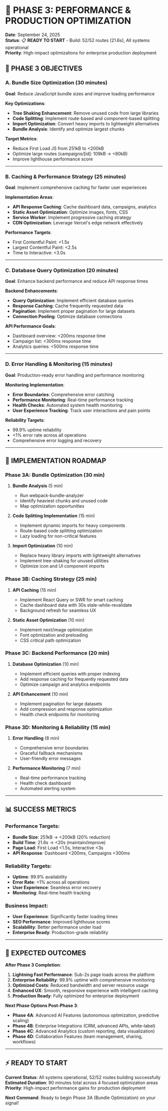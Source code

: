 # 🚀 PHASE 3: PERFORMANCE & PRODUCTION OPTIMIZATION

**Date**: September 24, 2025  
**Status**: 📋 **READY TO START** - Build: 52/52 routes (21.6s), All systems operational  
**Priority**: High-impact optimizations for enterprise production deployment

## 🎯 PHASE 3 OBJECTIVES

### **A. Bundle Size Optimization** (30 minutes)
**Goal**: Reduce JavaScript bundle sizes and improve loading performance

**Key Optimizations**:
- **Tree Shaking Enhancement**: Remove unused code from large libraries
- **Code Splitting**: Implement route-based and component-based splitting
- **Import Optimization**: Convert heavy imports to lightweight alternatives
- **Bundle Analysis**: Identify and optimize largest chunks

**Target Metrics**:
- Reduce First Load JS from 251kB to <200kB
- Optimize large routes (campaigns/[id]: 109kB → <80kB)
- Improve lighthouse performance score

---

### **B. Caching & Performance Strategy** (25 minutes)
**Goal**: Implement comprehensive caching for faster user experiences

**Implementation Areas**:
- **API Response Caching**: Cache dashboard data, campaigns, analytics
- **Static Asset Optimization**: Optimize images, fonts, CSS
- **Service Worker**: Implement progressive caching strategy
- **CDN Optimization**: Leverage Vercel's edge network effectively

**Performance Targets**:
- First Contentful Paint: <1.5s
- Largest Contentful Paint: <2.5s
- Time to Interactive: <3.0s

---

### **C. Database Query Optimization** (20 minutes)
**Goal**: Enhance backend performance and reduce API response times

**Backend Enhancements**:
- **Query Optimization**: Implement efficient database queries
- **Response Caching**: Cache frequently requested data
- **Pagination**: Implement proper pagination for large datasets
- **Connection Pooling**: Optimize database connections

**API Performance Goals**:
- Dashboard overview: <200ms response time
- Campaign list: <300ms response time
- Analytics queries: <500ms response time

---

### **D. Error Handling & Monitoring** (15 minutes)
**Goal**: Production-ready error handling and performance monitoring

**Monitoring Implementation**:
- **Error Boundaries**: Comprehensive error catching
- **Performance Monitoring**: Real-time performance tracking
- **Health Checks**: Automated system health monitoring
- **User Experience Tracking**: Track user interactions and pain points

**Reliability Targets**:
- 99.9% uptime reliability
- <1% error rate across all operations
- Comprehensive error logging and recovery

---

## 🔧 IMPLEMENTATION ROADMAP

### **Phase 3A: Bundle Optimization** (30 min)
1. **Bundle Analysis** (5 min)
   - Run webpack-bundle-analyzer
   - Identify heaviest chunks and unused code
   - Map optimization opportunities

2. **Code Splitting Implementation** (15 min)
   - Implement dynamic imports for heavy components
   - Route-based code splitting optimization
   - Lazy loading for non-critical features

3. **Import Optimization** (10 min)
   - Replace heavy library imports with lightweight alternatives
   - Implement tree-shaking for unused utilities
   - Optimize icon and UI component imports

### **Phase 3B: Caching Strategy** (25 min)
1. **API Caching** (15 min)
   - Implement React Query or SWR for smart caching
   - Cache dashboard data with 30s stale-while-revalidate
   - Background refresh for seamless UX

2. **Static Asset Optimization** (10 min)
   - Implement next/image optimization
   - Font optimization and preloading
   - CSS critical path optimization

### **Phase 3C: Backend Performance** (20 min)
1. **Database Optimization** (10 min)
   - Implement efficient queries with proper indexing
   - Add response caching for frequently requested data
   - Optimize campaign and analytics endpoints

2. **API Enhancement** (10 min)
   - Implement pagination for large datasets
   - Add compression and response optimization
   - Health check endpoints for monitoring

### **Phase 3D: Monitoring & Reliability** (15 min)
1. **Error Handling** (8 min)
   - Comprehensive error boundaries
   - Graceful fallback mechanisms
   - User-friendly error messages

2. **Performance Monitoring** (7 min)
   - Real-time performance tracking
   - Health check dashboard
   - Automated alerting system

---

## 📊 SUCCESS METRICS

### **Performance Targets**:
- **Bundle Size**: 251kB → <200kB (20% reduction)
- **Build Time**: 21.6s → <20s (maintain/improve)
- **Page Load**: First Load <1.5s, Interactive <3s
- **API Response**: Dashboard <200ms, Campaigns <300ms

### **Reliability Targets**:
- **Uptime**: 99.9% availability
- **Error Rate**: <1% across all operations
- **User Experience**: Seamless error recovery
- **Monitoring**: Real-time health tracking

### **Business Impact**:
- **User Experience**: Significantly faster loading times
- **SEO Performance**: Improved lighthouse scores
- **Scalability**: Better performance under load
- **Enterprise Ready**: Production-grade reliability

---

## 🎯 EXPECTED OUTCOMES

**After Phase 3 Completion**:
1. **Lightning Fast Performance**: Sub-2s page loads across the platform
2. **Enterprise Reliability**: 99.9% uptime with comprehensive monitoring
3. **Optimized Costs**: Reduced bandwidth and server resource usage
4. **Enhanced UX**: Smooth, responsive experience with intelligent caching
5. **Production Ready**: Fully optimized for enterprise deployment

**Next Phase Options Post-Phase 3**:
- **Phase 4A**: Advanced AI Features (autonomous optimization, predictive scaling)
- **Phase 4B**: Enterprise Integrations (CRM, advanced APIs, white-label)
- **Phase 4C**: Advanced Analytics (custom reporting, data visualization)
- **Phase 4D**: Collaboration Features (team management, sharing, workflows)

---

## ⚡ READY TO START

**Current Status**: All systems operational, 52/52 routes building successfully  
**Estimated Duration**: 90 minutes total across 4 focused optimization areas  
**Priority**: High-impact performance gains for production deployment  

**Next Command**: Ready to begin Phase 3A (Bundle Optimization) on your signal!